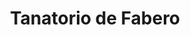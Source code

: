 ---
title: "Tanatorio de Fabero"
url: /fabero/tanatorio-de-fabero/
shop: directores de funerarias
---